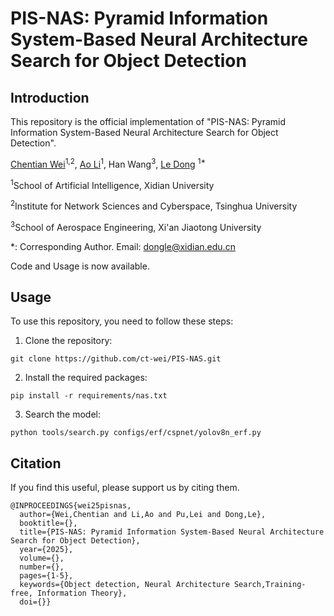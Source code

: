 # PIS-NAS: Pyramid Information System-Based Neural Architecture Search for Object Detection



## Introduction
This repository is the official implementation  of "PIS-NAS: Pyramid Information System-Based Neural Architecture Search for Object Detection". 

[Chentian Wei](https://thuname.github.io/lab-website/members/weichentian.html)<sup>1,2</sup>, [Ao Li](https://liaosite.github.io/)<sup>1</sup>, Han Wang<sup>3</sup>, [Le Dong](https://faculty.xidian.edu.cn/DL4/zh_CN/index/430205/list/index.htm) <sup>1\*</sup>

<sup>1</sup>School of Artificial Intelligence, Xidian University

<sup>2</sup>Institute for Network Sciences and Cyberspace, Tsinghua University

<sup>3</sup>School of Aerospace Engineering, Xi'an Jiaotong University

*: Corresponding Author. Email: dongle@xidian.edu.cn

Code and Usage is now available.
## Usage
To use this repository, you need to follow these steps:

1. Clone the repository:
```
git clone https://github.com/ct-wei/PIS-NAS.git
```

2. Install the required packages:
```
pip install -r requirements/nas.txt
```

3. Search the model:
```
python tools/search.py configs/erf/cspnet/yolov8n_erf.py
```

## Citation
If you find this useful, please support us by citing them.
```
@INPROCEEDINGS{wei25pisnas,
  author={Wei,Chentian and Li,Ao and Pu,Lei and Dong,Le},
  booktitle={}, 
  title={PIS-NAS: Pyramid Information System-Based Neural Architecture Search for Object Detection}, 
  year={2025},
  volume={},
  number={},
  pages={1-5},
  keywords={Object detection, Neural Architecture Search,Training-free, Information Theory},
  doi={}}
```
